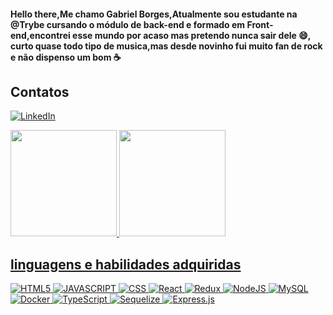 #### Hello there,Me chamo Gabriel Borges,Atualmente sou estudante na @Trybe cursando o módulo de back-end e formado em Front-end,encontrei esse mundo por acaso mas pretendo nunca sair dele 😄, curto quase todo tipo de musica,mas desde novinho fui muito fan de rock e não dispenso um bom :coffee: 

## Contatos
<a href="https://www.linkedin.com/in/gabrielblborges/"><img alt="LinkedIn" src="https://img.shields.io/badge/LinkedIn-0077B5?style=for-the-badge&logo=linkedin&logoColor=white" /></a>


<div align="left">
  <a href="https://github.com/GBLBORGES">
  <img height="170em" src="https://github-readme-stats.vercel.app/api?username=GBLBORGES&show_icons=true&theme=codeSTACKr&include_all_commits=true&count_private=true"/>
  <img height="170em" src="https://github-readme-stats.vercel.app/api/top-langs/?username=GBLBORGES&layout=compact&langs_count=7&theme=codeSTACKr "/> 
</div>
  
 ## linguagens e habilidades adquiridas
![HTML5](https://img.shields.io/badge/HTML5-E34F26?style=for-the-badge&logo=html5&logoColor=white)
![JAVASCRIPT](https://img.shields.io/badge/JavaScript-F7DF1E?style=for-the-badge&logo=javascript&logoColor=black)
![CSS](https://img.shields.io/badge/CSS-239120?&style=for-the-badge&logo=css3&logoColor=white)
![React](https://img.shields.io/badge/react-%2320232a.svg?style=for-the-badge&logo=react&logoColor=%2361DAFB)
![Redux](https://img.shields.io/badge/redux-%23593d88.svg?style=for-the-badge&logo=redux&logoColor=white)
![NodeJS](https://img.shields.io/badge/node.js-6DA55F?style=for-the-badge&logo=node.js&logoColor=white)
![MySQL](https://img.shields.io/badge/mysql-%2300f.svg?style=for-the-badge&logo=mysql&logoColor=white)
![Docker](https://img.shields.io/badge/Docker-2CA5E0?style=for-the-badge&logo=docker&logoColor=white)
![TypeScript](https://img.shields.io/badge/typescript-%23007ACC.svg?style=for-the-badge&logo=typescript&logoColor=white)
![Sequelize](https://img.shields.io/badge/Sequelize-52B0E7?style=for-the-badge&logo=Sequelize&logoColor=white)
![Express.js](https://img.shields.io/badge/express.js-%23404d59.svg?style=for-the-badge&logo=express&logoColor=%2361DAFB)

